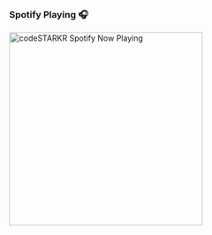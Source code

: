 
### Spotify Playing 🎧

[<img src="https://now-playing-profile-omkar-s2.vercel.app/api/spotify-playing" alt="codeSTARKR Spotify Now Playing" width="350" />](https://open.spotify.com/user/91pz5c0ljj9ivx0rk1r3430jb?si=OXHmTT22Q022F0CLS2mCGw&utm_source=copy-link)

